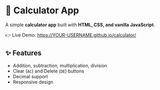 # 🧮 Calculator App

A simple **calculator app** built with **HTML, CSS, and vanilla JavaScript**.  

👉 Live Demo: https://YOUR-USERNAME.github.io/calculator/

## ✨ Features
- Addition, subtraction, multiplication, division
- Clear (`AC`) and Delete (`DE`) buttons
- Decimal support
- Responsive design
